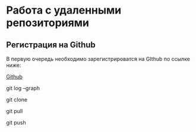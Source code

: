 # Работа с удаленными репозиториями
## Регистрация на Github

В первую очередь необходимо зарегистрироватся на GIthub по ссылке ниже:

[Github](https://github.com/)




git log –graph

git clone

git pull

git push
